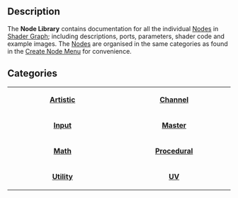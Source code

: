 ## Description

The **Node Library** contains documentation for all the individual [Nodes](https://github.com/Unity-Technologies/ShaderGraph/wiki/Node) in [Shader Graph](https://github.com/Unity-Technologies/ShaderGraph/wiki/Shader-Graph); including descriptions, ports, parameters, shader code and example images. The [Nodes](https://github.com/Unity-Technologies/ShaderGraph/wiki/Node) are organised in the same categories as found in the [Create Node Menu](https://github.com/Unity-Technologies/ShaderGraph/wiki/Create-Node-Menu) for convenience.

## Categories

<table align="center">
    <tr>
        <td width="288"><p align="center"><b><a href="https://github.com/Unity-Technologies/ShaderGraph/wiki/Artistic-Nodes">Artistic</a></b></p></td>
        <td width="288"><p align="center"><b><a href="https://github.com/Unity-Technologies/ShaderGraph/wiki/Channel-Nodes">Channel</a></b></p></td>
    </tr>
    <tr>
        <td width="288"><p align="center"><b><a href="https://github.com/Unity-Technologies/ShaderGraph/wiki/Input-Nodes">Input</a></b></p></td>
        <td width="288"><p align="center"><b><a href="https://github.com/Unity-Technologies/ShaderGraph/wiki/Master-Nodes">Master</a></b></p></td>
    </tr>
    <tr>
        <td width="288"><p align="center"><b><a href="https://github.com/Unity-Technologies/ShaderGraph/wiki/Math-Nodes">Math</a></b></p></td>
        <td width="288"><p align="center"><b><a href="https://github.com/Unity-Technologies/ShaderGraph/wiki/Procedural-Nodes">Procedural</a></b></p></td>
    </tr>
    <tr>
        <td width="288"><p align="center"><b><a href="https://github.com/Unity-Technologies/ShaderGraph/wiki/Utility-Nodes">Utility</a></b></p></td>
        <td width="288"><p align="center"><b><a href="https://github.com/Unity-Technologies/ShaderGraph/wiki/UV-Nodes">UV</a></b></p></td>
    </tr>
</table>